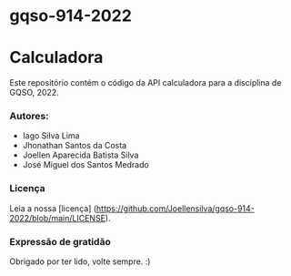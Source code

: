 # gqso-914-2022

# Calculadora

Este repositório contém o código da API calculadora para a disciplina de GQSO, 2022. <br/>

### Autores:<br/>
* Iago Silva Lima<br/>
* Jhonathan Santos da Costa<br/>
* Joellen Aparecida Batista Silva<br/>
* José Miguel dos Santos Medrado

### Licença

Leia a nossa [licença] (https://github.com/Joellensilva/gqso-914-2022/blob/main/LICENSE).

### Expressão de gratidão

Obrigado por ter lido, volte sempre. :)
